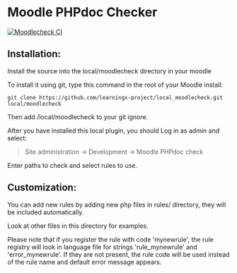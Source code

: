 Moodle PHPdoc Checker
=====================

[![Moodlecheck CI](https://github.com/moodlehq/moodle-local_moodlecheck/actions/workflows/ci.yml/badge.svg)](https://github.com/moodlehq/moodle-local_moodlecheck/actions/workflows/ci.yml)

Installation:
-------------

Install the source into the local/moodlecheck directory in your moodle


To install it using git, type this command in the root of your Moodle install:

    git clone https://github.com/learningx-project/local_moodlecheck.git local/moodlecheck

Then add /local/moodlecheck to your git ignore.


After you have installed this local plugin, you
should Log in as admin and select:

> Site administration -> Development -> Moodle PHPdoc check

Enter paths to check and select rules to use.

Customization:
--------------

You can add new rules by adding new php files in rules/ directory,
they will be included automatically.

Look at other files in this directory for examples.

Please note that if you register the rule with code 'mynewrule',
the rule registry will look in language file for strings
'rule_mynewrule' and 'error_mynewrule'. If they are not present,
the rule code will be used instead of the rule name and
default error message appears.
